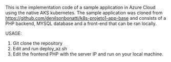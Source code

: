 This is the implementation code of a sample application in Azure Cloud using the native AKS kubernetes. 
The sample application was cloned from https://github.com/denilsonbonatti/k8s-projeto1-app-base and consists 
of a PHP backend, MYSQL database and a front-end that can be ran locally.

USAGE:

1. Git clone the repository
2. Edit and run deploy_az.sh
3. Edit the frontend PHP with the server IP and run on your local machine.
